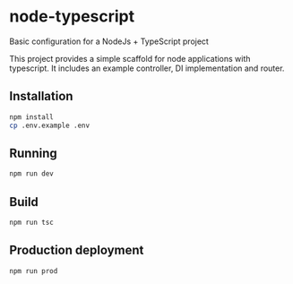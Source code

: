 # node-typescript
Basic configuration for a NodeJs + TypeScript project

This project provides a simple scaffold for node applications with typescript. It includes an example controller, DI implementation and router.

## Installation

```bash
npm install
cp .env.example .env
```

## Running

```bash
npm run dev
```

## Build

```bash
npm run tsc
```

## Production deployment

```bash
npm run prod
```

